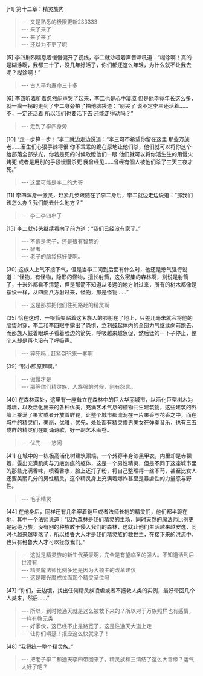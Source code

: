 
[-1] 第十二章：精灵族内
>--- 又是熟悉的极限更新233333<br>
>--- 来了来了<br>
>--- 来了来了<br>
>--- 还以为不更了呢<br>

[5] 李四剧烈喘息着慢慢偏开了视线，李二就沙哑着声音嘶吼道：“糊涂啊！真的是糊涂啊，我都三十了，没几年好活了，你们都还这么年轻，为什么就不让我去呢？糊涂啊！”
>--- 古人平均寿命三十多<br>

[6] 李四听着听着忽然闷声哭了起来，李二也是心中凄凉 但是他毕竟年长这么多，就一瘸一拐的走到了李二身旁拍了拍他脑袋道：“别哭了 说不定李三还活着……不，一定还活着 所以我们也要活下去 还能走得动吗？”
>--- 走到了李四身旁<br>

[10] “走一步算一步！”李二就边走边说道：“李三可不希望你留在这里 那些万族老……畜生们心狠手辣得很 你不乖乖的跪在原地让他们杀，他们就可以将你这个给部落全部杀光，你若是死的时候敢瞪他们一眼 他们就可以将你活生生的用慢火烤死 或者是用别的手段慢慢杀死 我曾经见……曾经有個人被他们杀了三天三夜才死。”
>--- 这里可能是李二的大哥<br>

[11] 李四浑身一激灵，赶紧几步跟随在了李二身后，李二就边走边说道：“那我们该怎么办？我们能去什么地方？”
>--- 李二李四串了<br>

[15] 李二就转头继续看向了前方道：“我们已经没有家了。”
>--- 不愧是老子，还是很有智慧的<br>
>--- 智者<br>
>--- 老子的脑袋挺好使啊。<br>

[30] 这族人上气不接下气，但是当李二问到后面有什么时，他还是憋气强行说道：“怪物，有怪物，隐形的怪物，擅长射箭，这么密集的森林啊，别说是射箭了，十米外都看不清楚，但是那箭不知道从多远的地方射过来，所有的树木都像是摆设一样，从四面八方射过来，怪物，那是怪物……”
>--- 这是那群把他们往死路赶的精灵啊<br>

[35] 恰在这时，一根箭矢贴着这名族人的脸射在了地上，只差几毫米就会将他的脑袋射穿，李二和李四眼中露出了恐惧，立刻鼓起体内的全部力气继续向前跑去，而那族人鼓着眼珠子看着脸边的箭矢，呼吸越来越急促，然后猛的一下子停止，整个人却是再也没有了呼吸声。
>--- 猝死吗…赶紧CPR来一套啊<br>

[39] “弱小即原罪啊。”
>--- 傲慢才是<br>
>--- 那等你们精灵族，人族强的时候，别有怨言。<br>

[40] 在森林深处，这里有一座耸立在森林中的巨大华丽城市，以活化巨型树木为城墙，以及活化出来的各种优美，充满艺术气息的植物共生建筑物，这些建筑的外墙上接满了果实或者开放着鲜花，让整个城市都流淌在一片果香与花香之中，而在城中的精灵们，美丽，优雅，优先，处处都有精灵俊男美女在弹奏音乐，也有三五成群的精灵们在朗诵诗歌，好一副艺术画卷。
>--- 优先——悠闲<br>

[41] 在城中的一栋极高活化树建筑顶端，一个外穿半身漆黑甲衣，内里却是赤裸着，露出充满肌肉与刀疤剑痕的躯体，这是一个男性精灵，但是不同于这座城市里的那些充满香味，喷着香水，脸上还打了粉，将自己整理得一丝不苟，甚至比女人还要美丽几分的男性精灵，这个精灵身上充满着爆炸甚至是暴虐性的力量感与野性。
>--- 毛子精灵<br>

[44] 在他身后，同样还有几名穿着铠甲或者法师长袍的精灵们，他们都半跪在地，其中一个法师说道：“因为森林是我们精灵的主场，同时天然的魔法师比例更是冠绝万族，没有别的种族敢于侵入我们的森林，这就让他们生活越来越安逸，同时也越来越堕落了，所以格鲁大人才是我们精灵族的救世主，在接下来的洪流中，也只有格鲁大人才可以拯救我们。”
>--- 这就是精灵族的新生代英豪啊，完全是有望临圣的强人。不知道活到后世没有<br>
>--- 精灵魔法师比例多还是因为大领主的改革建议<br>
>--- 这是曙光魔戒位面那个精灵圣位吗<br>

[47] “你们，去边境，找出任何精灵族凌虐或者不拯救人类的实例，最好带回几个人类来，然后……”
>--- 所以，到时候通天就是这么被救下来的？所以对于万族照样也有感情，一样有教无类<br>
>--- 好家伙，这已经不止是路宽了，这是往通天大道上走<br>
>--- 让你们嘚瑟！报应这么快就来了！<br>

[48] “我将统一整个精灵族。”
>--- 把老子李二和通天李四带回来了。精灵族和三清结了这么大善缘？运气太好了吧？<br>
